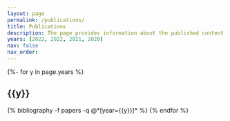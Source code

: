 ```yaml
---
layout: page
permalink: /publications/
title: Publications
description: The page provides information about the published content of the research. It includes a list of all accepted or published articles in several journals or conferences organized by date or category. In addition, the page may retain a summary of each article or position and associations to the full text Note that <b>*</b> indicates the paper is accepted and entered into the publication schedule.
years: [2022, 2022, 2021, 2020]
nav: false
nav_order: 
---
```

<!-- _pages/publications.md -->
<div class="publications">

{%- for y in page.years %}
  <h2 class="year">{{y}}</h2>
  {% bibliography -f papers -q @*[year={{y}}]* %}
{% endfor %}

</div>
